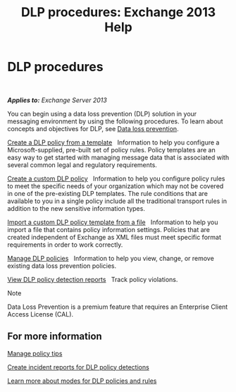 ﻿---
title: 'DLP procedures: Exchange 2013 Help'
TOCTitle: DLP procedures
ms:assetid: e2f575aa-552e-4dcc-8d7b-1ffd697d67df
ms:mtpsurl: https://technet.microsoft.com/en-us/library/JJ657736(v=EXCHG.150)
ms:contentKeyID: 49300741
ms.date: 06/13/2017
mtps_version: v=EXCHG.150
---

# DLP procedures

 

_**Applies to:** Exchange Server 2013_


You can begin using a data loss prevention (DLP) solution in your messaging environment by using the following procedures. To learn about concepts and objectives for DLP, see [Data loss prevention](technical-overview-of-dlp-data-loss-prevention-in-exchange.md).

[Create a DLP policy from a template](how-to-new-dlp-data-loss-prevention-policy-template.md)   Information to help you configure a Microsoft-supplied, pre-built set of policy rules. Policy templates are an easy way to get started with managing message data that is associated with several common legal and regulatory requirements.

[Create a custom DLP policy](create-a-custom-dlp-policy-exchange-2013-help.md)   Information to help you configure policy rules to meet the specific needs of your organization which may not be covered in one of the pre-existing DLP templates. The rule conditions that are available to you in a single policy include all the traditional transport rules in addition to the new sensitive information types.

[Import a custom DLP policy template from a file](import-a-custom-dlp-policy-template-from-a-file-exchange-2013-help.md)   Information to help you import a file that contains policy information settings. Policies that are created independent of Exchange as XML files must meet specific format requirements in order to work correctly.

[Manage DLP policies](manage-dlp-policies-exchange-2013-help.md)   Information to help you view, change, or remove existing data loss prevention policies.

[View DLP policy detection reports](view-dlp-policy-detection-reports-exchange-2013-help.md)   Track policy violations.


> [!NOTE]
> Data Loss Prevention is a premium feature that requires an Enterprise Client Access License (CAL).



## For more information

[Manage policy tips](how-to-configure-and-manage-policy-tips-a-dlp-feature-exchange.md)

[Create incident reports for DLP policy detections](create-incident-reports-for-dlp-policy-detections-exchange-2013-help.md)

[Learn more about modes for DLP policies and rules](https://technet.microsoft.com/en-us/library/jj156481\(v=exchg.150\))

